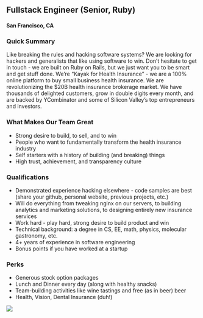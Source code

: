 ## Fullstack Engineer (Senior, Ruby)
#### San Francisco, CA

### Quick Summary
Like breaking the rules and hacking software systems? We are looking for hackers and generalists that like using software to win. Don’t hesitate to get in touch - we are built on Ruby on Rails, but we just want you to be smart and get stuff done. We’re “Kayak for Health Insurance” - we are a 100% online platform to buy small business health insurance. We are revolutionizing the $20B health insurance brokerage market. We have thousands of delighted customers, grow in double digits every month, and are backed by YCombinator and some of Silicon Valley’s top entrepreneurs and investors.

### What Makes Our Team Great
+	Strong desire to build, to sell, and to win
+	People who want to fundamentally transform the health insurance industry
+	Self starters with a history of building (and breaking) things
+	High trust, achievement, and transparency culture

### Qualifications
+	Demonstrated experience hacking elsewhere - code samples are best (share your github, personal website, previous projects, etc.)
+	Will do everything from tweaking nginx on our servers, to building analytics and marketing solutions, to designing entirely new insurance services
+	Work hard - play hard, strong desire to build product and win
+	Technical background: a degree in CS, EE, math, physics, molecular gastronomy, etc.
+	4+ years of experience in software engineering
+	Bonus points if you have worked at a startup

### Perks
+	Generous stock option packages
+	Lunch and Dinner every day (along with healthy snacks)
+	Team-building activities like wine tastings and free (as in beer) beer
+	Health, Vision, Dental Insurance (duh!)


[<img src="https://dabuttonfactory.com/button.png?t=Apply&f=Calibri-Bold&ts=24&tc=fff&tshs=1&tshc=000&hp=20&vp=8&c=5&bgt=gradient&bgc=3d85c6&ebgc=073763">](https://letsrockit.co/users/auth/github?job_id=u2ltcgx5sw5zdxjlza-fullstack-engineer-senior-ruby/)
